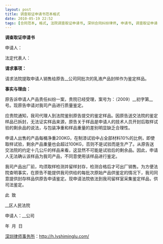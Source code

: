 ```yaml
---
layout: post
title: 调查取证申请书范本格式
date: 2010-05-19 22:52
tags: [合同范本, 格式, 法院调查取证申请书, 深圳合同纠纷律师, 申请书, 调查取证申请书]
---
```

<strong>调查取证申请书</strong>

申请人：

法定代表人：

<strong>请求事项：</strong>

请求法院提取申请人销售给原告__公司同批次的乳液产品封样作为鉴定样品。

<strong>事实与理由：</strong>

原告诉申请人产品责任纠纷一案，贵院已经受理，案号为：（2009）__初字第__号。现原告申请对我司产品进行质量鉴定。

应贵院通知，我司代理人到法院鉴别原告提交的鉴定样品。因原告送交法院的鉴定样品已拆封，无法证实样品来源，原告关于样品是申请人的技术人员开封后取样试验的剩余品的说法，与包装净重和样品重量的差别明显缺乏合理性。

申请人出售的产品每桶净重200KG，在制漆试验中占全部材料10%的比例，即使取样试验，剩余产品重量也会超过100KG，否则不是试验而是生产了。从原告送交法院的约定十几公斤的样品来看，这显然不可能是试验后的剩余品。因此，申请人无法确认该样品为我司产品，不同意使用该样品进行鉴定。

我司产品出厂前，均须取样检测并留样封存，检测合格后才可出厂销售。为方便法院查明事实，在原告不能提供我司供给的每批次原始产品供鉴定的情况下，我司同意提供封存样品供原告申请鉴定。现申请法院依法到我司留样室采集鉴定样品，供司法鉴定。

此  致

__区人民法院

申请人：__公司

年  月  日

<a href="http://h.lvshiminglu.com/">深圳律师事务所</a>：<a href="http://h.lvshiminglu.com/">http://h.lvshiminglu.com/</a>

